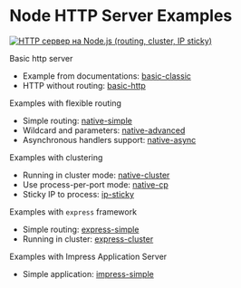 # Node HTTP Server Examples
[![HTTP сервер на Node.js (routing, cluster, IP sticky)](https://img.youtube.com/vi/7Ufxj0oTaUo/0.jpg)](https://www.youtube.com/watch?v=7Ufxj0oTaUo)

Basic http server
- Example from documentations: [basic-classic](basic-classic)
- HTTP without routing: [basic-http](basic-http)

Examples with flexible routing
- Simple routing: [native-simple](native-simple)
- Wildcard and parameters: [native-advanced](native-advanced)
- Asynchronous handlers support: [native-async](native-async)

Examples with clustering
- Running in cluster mode: [native-cluster](native-cluster)
- Use process-per-port mode: [native-cp](native-cp)
- Sticky IP to process: [ip-sticky](ip-sticky)

Examples with `express` framework
- Simple routing: [express-simple](express-simple)
- Running in cluster: [express-cluster](express-cluster)

Examples with Impress Application Server
- Simple application: [impress-simple](impress-simple)
